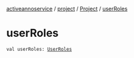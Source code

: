 [activeannoservice](../../index.md) / [project](../index.md) / [Project](index.md) / [userRoles](./user-roles.md)

# userRoles

`val userRoles: `[`UserRoles`](../../project.userroles/-user-roles/index.md)